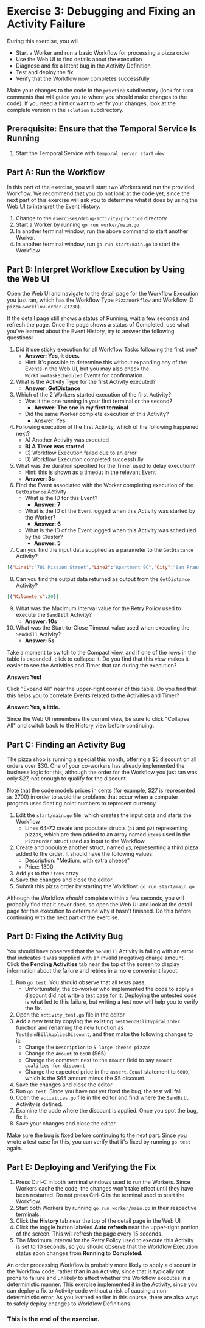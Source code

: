 # Exercise 3: Debugging and Fixing an Activity Failure
During this exercise, you will

* Start a Worker and run a basic Workflow for processing a pizza order
* Use the Web UI to find details about the execution
* Diagnose and fix a latent bug in the Activity Definition
* Test and deploy the fix
* Verify that the Workflow now completes successfully

Make your changes to the code in the `practice` subdirectory (look for 
`TODO` comments that will guide you to where you should make changes to 
the code). If you need a hint or want to verify your changes, look at 
the complete version in the `solution` subdirectory.

## Prerequisite: Ensure that the Temporal Service Is Running

1. Start the Temporal Service with `temporal server start-dev`

## Part A: Run the Workflow

In this part of the exercise, you will start two Workers and run the 
provided Workflow. We recommend that you do not look at the code yet, 
since the next part of this exercise will ask you to determine what it 
does by using the Web UI to interpret the Event History.

1. Change to the `exercises/debug-activity/practice` directory
2. Start a Worker by running `go run worker/main.go` 
3. In another terminal window, run the above command to start another Worker. 
4. In another terminal window, run `go run start/main.go` to start the Workflow


## Part B: Interpret Workflow Execution by Using the Web UI

Open the Web UI and navigate to the detail page for the Workflow 
Execution you just ran, which has the Workflow Type `PizzaWorkflow` 
and Workflow ID `pizza-workflow-order-Z1238`).

If the detail page still shows a status of Running, wait a few seconds 
and refresh the page. Once the page shows a status of Completed, use 
what you've learned about the Event History, try to answer the 
following questions:

1. Did it use sticky execution for all Workflow Tasks following the 
   first one?
   * **Answer: Yes, it does.**
   * Hint: It's possible to determine this without expanding any of the
     Events in the Web UI, but you may also check the `WorkflowTaskScheduled` Events for confirmation.
2. What is the Activity Type for the first Activity executed?
   * **Answer: GetDistance**
3. Which of the 2 Workers started execution of the first Activity?  
   * Was it the one running in your first terminal or the second?
     * **Answer: The one in my first terminal**
   * Did the same Worker complete execution of this Activity?
      * Answer: Yes
4. Following execution of the first Activity, which of the following 
   happened next?
   * A) Another Activity was executed
   * **B) A Timer was started**
   * C) Workflow Execution failed due to an error
   * D) Workflow Execution completed successfully
5. What was the duration specified for the Timer used to delay execution?
   * Hint: this is shown as a timeout in the relevant Event
   * **Answer: 3s**
6. Find the Event associated with the Worker completing execution of 
   the `GetDistance` Activity
   * What is the ID for this Event?
     * **Answer: 7**
   * What is the ID of the Event logged when this Activity was started 
     by the Worker?
      * **Answer: 6**
   * What is the ID of the Event logged when this Activity was scheduled 
     by the Cluster?
      * **Answer: 5**
7. Can you find the input data supplied as a parameter to the
   `GetDistance` Activity?

```json
[{"Line1":"701 Mission Street","Line2":"Apartment 9C","City":"San Francisco","State":"CA","PostalCode":"94103"}]
```

8. Can you find the output data returned as output from the
   `GetDistance` Activity?

```json
[{"Kilometers":20}]
```

9. What was the Maximum Interval value for the Retry Policy used to 
   execute the `SendBill` Activity?
   * **Answer: 10s**
10. What was the Start-to-Close Timeout value used when executing
   the `SendBill` Activity?
    * **Answer: 5s**


Take a moment to switch to the Compact view, and if one of the rows in the 
table is expanded, click to collapse it. Do you find that this view makes 
it easier to see the Activities and Timer that ran during the execution?

**Answer: Yes!**

Click "Expand All" near the upper-right corner of this table. Do you find 
that this helps you to correlate Events related to the Activities and Timer?

**Answer: Yes, a little.**

Since the Web UI remembers the current view, be sure to click "Collapse All" 
and switch back to the History view before continuing.


## Part C: Finding an Activity Bug

The pizza shop is running a special this month, offering a \$5 discount 
on all orders over \$30. One of your co-workers has already implemented 
the business logic for this, although the order for the Workflow you 
just ran was only \$27, not enough to qualify for the discount. 

Note that the code models prices in cents (for example, $27 is represented 
as 2700) in order to avoid the problems that occur when a computer program 
uses floating point numbers to represent currency.

1. Edit the `start/main.go` file, which creates the input data and starts 
   the Workflow
   * Lines 64-72 create and populate structs (`p1` and `p2`) representing 
   pizzas, which are then added to an array named `items` used in the 
   `PizzaOrder` struct used as input to the Workflow. 
3. Create and populate another struct, named `p3`, representing a third
   pizza added to the order. It should have the following values:
   * Description: "Medium, with extra cheese"
	* Price: 1300
4. Add `p3` to the `items` array
5. Save the changes and close the editor
6. Submit this pizza order by starting the Workflow: `go run start/main.go`

Although the Workflow *should* complete within a few seconds, you will 
probably find that it never does, so open the Web UI and look at the 
detail page for this execution to determine why it hasn't finished.
Do this before continuing with the next part of the exercise.


## Part D: Fixing the Activity Bug

You should have observed that the `SendBill` Activity is failing with an 
error that indicates it was supplied with an invalid (negative) charge 
amount. Click the **Pending Activities** tab near the top of the screen 
to display information about the failure and retries in a more convenient 
layout. 

1. Run `go test`. You should observe that all tests pass.
   * Unfortunately, the co-worker who implemented the code to apply a 
     discount did not write a test case for it. 
     Deploying the untested code is what led to this failure, but 
     writing a test now will help you to verify the fix. 
2. Open the `activity_test.go` file in the editor
3. Add a new test by copying the existing `TestSendBillTypicalOrder`
   function and renaming the new function as `TestSendBillAppliesDiscount`, 
   and then make the following changes to it:
   * Change the `Description` to `5 large cheese pizzas`
   * Change the `Amount` to `6500` ($65)
   * Change the comment next to the `Amount` field to say 
     `amount qualifies for discount`
   * Change the expected price in the `assert.Equal` statement to `6000`, 
     which is the $65 amount minus the \$5 discount.
4. Save the changes and close the editor
5. Run `go test`. Since you have not yet fixed the bug, the test will fail.
6. Open the `activities.go` file in the editor and find where the `SendBill` 
   Activity is defined.
7. Examine the code where the discount is applied. Once you spot the bug, 
   fix it. 
8. Save your changes and close the editor

Make sure the bug is fixed before continuing to the next part. Since 
you wrote a test case for this, you can verify that it's fixed by 
running `go test` again.


## Part E: Deploying and Verifying the Fix

1. Press Ctrl-C in both terminal windows used to run the Workers.
   Since Workers cache the code, the changes won't take effect until 
   they have been restarted. Do not press Ctrl-C in the terminal used
   to start the Workflow.
2. Start both Workers by running `go run worker/main.go` in their respective 
   terminals.
3. Click the **History** tab near the top of the detail page in the Web UI
4. Click the toggle button labeled **Auto refresh** near the upper-right
   portion of the screen. This will refresh the page every 15 seconds.
5. The Maximum Interval for the Retry Policy used to execute this Activity
   is set to 10 seconds, so you should observe that the Workflow Execution
   status soon changes from **Running** to **Completed**.

An order processing Workflow is probably more likely to apply a discount 
in the Workflow code, rather than in an Activity, since that is typically 
not prone to failure and unlikely to affect whether the Workflow executes 
in a deterministic manner. This exercise implemented it in the Activity, 
since you can deploy a fix to Activity code without a risk of causing a 
non-deterministic error. As you learned earlier in this course, there are also ways to safely
deploy changes to Workflow Definitions.

### This is the end of the exercise.


